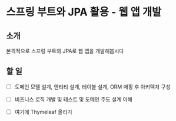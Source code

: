 # 스프링 부트와 JPA 활용 - 웹 앱 개발

## 소개

본격적으로 스프링 부트와 JPA로 웹 앱을 개발해봅시다


## 할 일

- [ ] 도메인 모델 설계, 엔티티 설계, 테이블 설계, ORM 매핑 후 아키텍처 구성
- [ ] 비즈니스 로직 개발 및 테스트 및 도메인 주도 설계 이해
- [ ] 여기에 Thymeleaf 올리기

